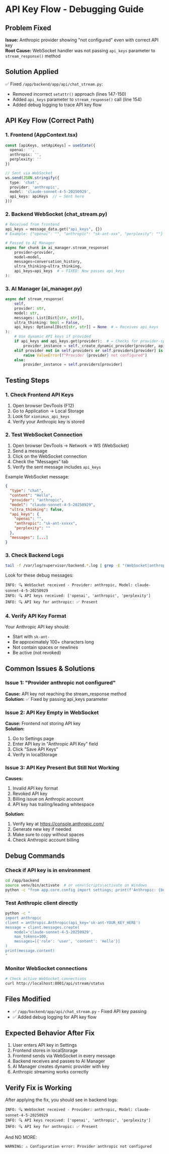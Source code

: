 # API Key Flow - Debugging Guide

## Problem Fixed
**Issue:** Anthropic provider showing "not configured" even with correct API key  
**Root Cause:** WebSocket handler was not passing `api_keys` parameter to `stream_response()` method

## Solution Applied
✅ Fixed `/app/backend/app/api/chat_stream.py`:
- Removed incorrect `setattr()` approach (lines 147-150)
- Added `api_keys` parameter to `stream_response()` call (line 154)
- Added debug logging to trace API key flow

## API Key Flow (Correct Path)

### 1. Frontend (AppContext.tsx)
```typescript
const [apiKeys, setApiKeys] = useState({
  openai: '',
  anthropic: '',
  perplexity: ''
})

// Sent via WebSocket
ws.send(JSON.stringify({
  type: 'chat',
  provider: 'anthropic',
  model: 'claude-sonnet-4-5-20250929',
  api_keys: apiKeys  // ← Sent here
}))
```

### 2. Backend WebSocket (chat_stream.py)
```python
# Received from frontend
api_keys = message_data.get("api_keys", {})
# Example: {"openai": "", "anthropic": "sk-ant-xxx", "perplexity": ""}

# Passed to AI Manager
async for chunk in ai_manager.stream_response(
    provider=provider,
    model=model,
    messages=conversation_history,
    ultra_thinking=ultra_thinking,
    api_keys=api_keys  # ← FIXED: Now passes api_keys
):
```

### 3. AI Manager (ai_manager.py)
```python
async def stream_response(
    self,
    provider: str,
    model: str,
    messages: List[Dict[str, str]],
    ultra_thinking: bool = False,
    api_keys: Optional[Dict[str, str]] = None  # ← Receives api_keys
):
    # Use dynamic API keys if provided
    if api_keys and api_keys.get(provider):  # ← Checks for provider-specific key
        provider_instance = self._create_dynamic_provider(provider, api_keys[provider])
    elif provider not in self.providers or self.providers[provider] is None:
        raise ValueError(f"Provider {provider} not configured")
    else:
        provider_instance = self.providers[provider]
```

## Testing Steps

### 1. Check Frontend API Keys
1. Open browser DevTools (F12)
2. Go to Application → Local Storage
3. Look for `xionimus_api_keys`
4. Verify your Anthropic key is stored

### 2. Test WebSocket Connection
1. Open browser DevTools → Network → WS (WebSocket)
2. Send a message
3. Click on the WebSocket connection
4. Check the "Messages" tab
5. Verify the sent message includes `api_keys`

Example WebSocket message:
```json
{
  "type": "chat",
  "content": "Hello",
  "provider": "anthropic",
  "model": "claude-sonnet-4-5-20250929",
  "ultra_thinking": false,
  "api_keys": {
    "openai": "",
    "anthropic": "sk-ant-xxxxx",
    "perplexity": ""
  },
  "messages": [...]
}
```

### 3. Check Backend Logs
```bash
tail -f /var/log/supervisor/backend.*.log | grep -E "(WebSocket|anthropic|api_keys)"
```

Look for these debug messages:
```
INFO: 🔍 WebSocket received - Provider: anthropic, Model: claude-sonnet-4-5-20250929
INFO: 🔍 API keys received: ['openai', 'anthropic', 'perplexity']
INFO: 🔍 API key for anthropic: ✅ Present
```

### 4. Verify API Key Format
Your Anthropic API key should:
- Start with `sk-ant-`
- Be approximately 100+ characters long
- Not contain spaces or newlines
- Be active (not revoked)

## Common Issues & Solutions

### Issue 1: "Provider anthropic not configured"
**Cause:** API key not reaching the stream_response method  
**Solution:** ✅ Fixed by passing api_keys parameter

### Issue 2: API Key Empty in WebSocket
**Cause:** Frontend not storing API key  
**Solution:**
1. Go to Settings page
2. Enter API key in "Anthropic API Key" field
3. Click "Save API Keys"
4. Verify in localStorage

### Issue 3: API Key Present But Still Not Working
**Causes:**
1. Invalid API key format
2. Revoked API key
3. Billing issue on Anthropic account
4. API key has trailing/leading whitespace

**Solution:**
1. Verify key at https://console.anthropic.com/
2. Generate new key if needed
3. Make sure to copy without spaces
4. Check Anthropic account billing

## Debug Commands

### Check if API key is in environment
```bash
cd /app/backend
source venv/bin/activate  # or venv\Scripts\activate on Windows
python -c "from app.core.config import settings; print(f'Anthropic: {bool(settings.ANTHROPIC_API_KEY)}')"
```

### Test Anthropic client directly
```bash
python -c "
import anthropic
client = anthropic.Anthropic(api_key='sk-ant-YOUR_KEY_HERE')
message = client.messages.create(
    model='claude-sonnet-4-5-20250929',
    max_tokens=100,
    messages=[{'role': 'user', 'content': 'Hello'}]
)
print(message.content)
"
```

### Monitor WebSocket connections
```bash
# Check active WebSocket connections
curl http://localhost:8001/api/stream/status
```

## Files Modified
- ✅ `/app/backend/app/api/chat_stream.py` - Fixed API key passing
- ✅ Added debug logging for API key flow

## Expected Behavior After Fix
1. User enters API key in Settings
2. Frontend stores in localStorage
3. Frontend sends via WebSocket in every message
4. Backend receives and passes to AI Manager
5. AI Manager creates dynamic provider with key
6. Anthropic streaming works correctly

## Verify Fix is Working
After applying the fix, you should see in backend logs:
```
INFO: 🔍 WebSocket received - Provider: anthropic, Model: claude-sonnet-4-5-20250929
INFO: 🔍 API keys received: ['openai', 'anthropic', 'perplexity']
INFO: 🔍 API key for anthropic: ✅ Present
```

And NO MORE:
```
WARNING: ⚠️ Configuration error: Provider anthropic not configured
```
